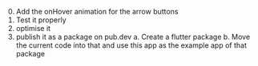 0. Add the onHover animation for the arrow buttons
1. Test it properly
2. optimise it
3. publish it as a package on pub.dev
 a. Create a flutter package
 b. Move the current code into that and use this app as the example app of that package